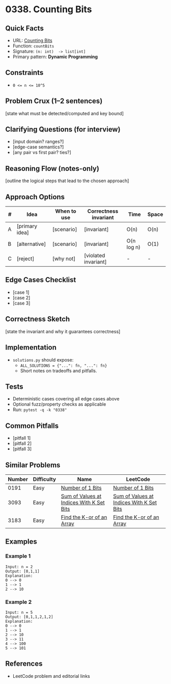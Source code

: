 # 0338. Counting Bits

## Quick Facts

- URL: [Counting Bits](https://leetcode.com/problems/counting-bits/)
- Function: `countBits`
- Signature: `(n: int)  -> list[int]`
- Primary pattern: **Dynamic Programming**

## Constraints

- `0 <= n <= 10^5`

## Problem Crux (1–2 sentences)

[state what must be detected/computed and key bound]

## Clarifying Questions (for interview)

- [input domain? ranges?]
- [edge-case semantics?]
- [any pair vs first pair? ties?]

## Reasoning Flow (notes-only)

[outline the logical steps that lead to the chosen approach]

## Approach Options

| # | Idea | When to use | Correctness invariant | Time | Space |
|---|------|-------------|-----------------------|------|-------|
| A | [primary idea] | [scenario] | [invariant] | O(n) | O(n) |
| B | [alternative] | [scenario] | [invariant] | O(n log n) | O(1) |
| C | [reject] | [why not] | [violated invariant] | - | - |

## Edge Cases Checklist

- [case 1]
- [case 2]
- [case 3]

## Correctness Sketch

[state the invariant and why it guarantees correctness]

## Implementation

- `solutions.py` should expose:
  - `ALL_SOLUTIONS = {"...": fn, "...": fn}`
  - Short notes on tradeoffs and pitfalls.

## Tests

- Deterministic cases covering all edge cases above
- Optional fuzz/property checks as applicable
- Run: `pytest -q -k "0338"`

## Common Pitfalls

- [pitfall 1]
- [pitfall 2]
- [pitfall 3]

## Similar Problems

| Number | Difficulty | Name | LeetCode |
|---|---|---|---|
| 0191 | Easy | [Number of 1 Bits](../0191-number-of-1-bits/readme.md) | [Number of 1 Bits](https://leetcode.com/problems/number-of-1-bits/) |
| 3093 | Easy | [Sum of Values at Indices With K Set Bits](../3093-sum-of-values-at-indices-with-k-set-bits/readme.md) | [Sum of Values at Indices With K Set Bits](https://leetcode.com/problems/sum-of-values-at-indices-with-k-set-bits/) |
| 3183 | Easy | [Find the K-or of an Array](../3183-find-the-k-or-of-an-array/readme.md) | [Find the K-or of an Array](https://leetcode.com/problems/find-the-k-or-of-an-array/) |

## Examples

### Example 1

```text
Input: n = 2
Output: [0,1,1]
Explanation:
0 --> 0
1 --> 1
2 --> 10
```

### Example 2

```text
Input: n = 5
Output: [0,1,1,2,1,2]
Explanation:
0 --> 0
1 --> 1
2 --> 10
3 --> 11
4 --> 100
5 --> 101
```

## References

- LeetCode problem and editorial links
